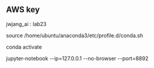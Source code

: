 ## AWS key

jwjang_ai : lab23

source /home/ubuntu/anaconda3/etc/profile.d/conda.sh

conda activate

jupyter-notebook --ip=127.0.0.1 --no-browser --port=8892



